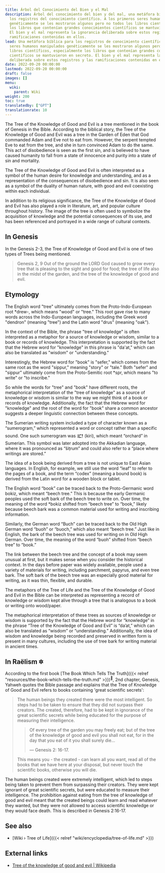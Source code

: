 ```yaml
---
title: Árbol del Conocimiento del Bien y el Mal
description: Árbol del conocimiento del bien y del mal, una metáfora bíblica para
  los registros del conocimiento científico. A los primeros seres humanos manipulados
  genéticamente se les mostraron algunos pero no todos los libros científicos, especialmente
  los libros que contenían grandes conocimientos científicos se mantuvieron en secreto.
  El bien y el mal representa la ignorancia deliberada sobre estos registros y las
  ramificaciones contenidas en ellos.
lead: Una metáfora bíblica para los registros de conocimiento científico. A los primeros
  seres humanos manipulados genéticamente se les mostraron algunos pero no todos los
  libros científicos, especialmente los libros que contenían grandes conocimientos
  científicos se mantuvieron en secreto. El bien y el mal representa la ignorancia
  deliberada sobre estos registros y las ramificaciones contenidas en ellos.
date: 2022-09-20 00:00:00
lastmod: 2022-09-20 00:00:00
draft: false
images: []
menu:
  wiki:
    parent: Wiki
weight: 200
toc: true
translatedby: ["GPT"]
translationrate: 10
---
```


The Tree of the Knowledge of Good and Evil is a tree mentioned in the book of Genesis in the Bible. According to the biblical story, the Tree of the Knowledge of Good and Evil was a tree in the Garden of Eden that God commanded Adam and Eve not to eat from. However, the serpent tempted Eve to eat from the tree, and she in turn convinced Adam to do the same. This act of disobedience is seen as the first sin, and is believed to have caused humanity to fall from a state of innocence and purity into a state of sin and mortality.

The Tree of the Knowledge of Good and Evil is often interpreted as a symbol of the human desire for knowledge and understanding, and as a representation of the consequences of disobedience and sin. It is also seen as a symbol of the duality of human nature, with good and evil coexisting within each individual.

In addition to its religious significance, the Tree of the Knowledge of Good and Evil has also played a role in literature, art, and popular culture throughout history. The image of the tree is often used to symbolize the acquisition of knowledge and the potential consequences of its use, and has been referenced and portrayed in a wide range of cultural contexts.

## In Genesis

In the Genesis 2-3, the Tree of Knowledge of Good and Evil is one of two types of Trees being mentioned.

> Genesis 2, 9 Out of the ground the LORD God caused to grow every tree that is pleasing to the sight and good for food; the tree of life also in the midst of the garden, and the tree of the knowledge of good and evil.

## Etymology

The English word "tree" ultimately comes from the Proto-Indo-European root *drew-, which means "wood" or "tree." This root gave rise to many words across the Indo-European languages, including the Greek word "dendron" (meaning "tree") and the Latin word "drus" (meaning "oak").

In the context of the Bible, the phrase "tree of knowledge" is often interpreted as a metaphor for a source of knowledge or wisdom, similar to a book or records of knowledge. This interpretation is supported by the fact that the Hebrew word for "knowledge" in this phrase is "da'at," which can also be translated as "wisdom" or "understanding."

Interestingly, the Hebrew word for "book" is "sefer," which comes from the same root as the word "sippur," meaning "story" or "tale." Both "sefer" and "sippur" ultimately come from the Proto-Semitic root *spr, which means "to write" or "to inscribe."

So while the words for "tree" and "book" have different roots, the metaphorical interpretation of the "tree of knowledge" as a source of knowledge or wisdom is similar to the way we might think of a book or records of knowledge. Additionally, the fact that the Hebrew word for "knowledge" and the root of the word for "book" share a common ancestor suggests a deeper linguistic connection between these concepts.

The Sumerian writing system included a type of character known as a “sumerogram,” which represented a word or concept rather than a specific sound. One such sumerogram was 𒊬 (kiri), which meant “orchard” in Sumerian. This symbol was later adopted into the Akkadian language, where it was pronounced as “šiṭrum” and could also refer to a “place where writings are stored.”

The idea of a book being derived from a tree is not unique to East Asian languages. In English, for example, we still use the word “leaf” to refer to the pages of a book, and the term “codex” (meaning a bound book) is derived from the Latin word for a wooden block or tablet.

The English word “book” can be traced back to the Proto-Germanic word bokiz, which meant “beech tree.” This is because the early Germanic peoples used the soft bark of the beech tree to write on. Over time, the meaning of the word *bokiz shifted from “beech tree” to “book,” likely because beech bark was a common material used for writing and inscribing information.

Similarly, the German word “Buch” can be traced back to the Old High German word “buoh” or “buoch,” which also meant “beech tree.” Just like in English, the bark of the beech tree was used for writing on in Old High German. Over time, the meaning of the word “buoh” shifted from “beech tree” to “book.”

The link between the beech tree and the concept of a book may seem unusual at first, but it makes sense when you consider the historical context. In the days before paper was widely available, people used a variety of materials for writing, including parchment, papyrus, and even tree bark. The soft bark of the beech tree was an especially good material for writing, as it was thin, flexible, and durable.

The metaphors of the Tree of Life and the Tree of the Knowledge of Good and Evil in the Bible can be interpreted as representing a record of knowledge or wisdom kept alive through a tree that is analogous to a book or writing onto wood/paper.

The metaphorical interpretation of these trees as sources of knowledge or wisdom is supported by the fact that the Hebrew word for “knowledge” in the phrase “Tree of the Knowledge of Good and Evil” is “da’at,” which can also be translated as “wisdom” or “understanding.” Additionally, the idea of wisdom and knowledge being recorded and preserved in written form is present in many cultures, including the use of tree bark for writing material in ancient times.

## In Raëlism 🔯

According to the first book [The Book Which Tells The Truth]({{< relref "resources/the-book-which-tells-the-truth.md" >}})<sup>📖</sup>, 2nd chapter, Genesis, Yahweh quotes the Bible passage and explains that the Tree of Knowledge of Good and Evil refers to books containing 'great scientific secrets':

> The human beings they created there were the most intelligent. So steps had to be taken to ensure that they did not surpass their creators. The created, therefore, had to be kept in ignorance of the great scientific secrets while being educated for the purpose of measuring their intelligence.
>
>> Of every tree of the garden you may freely eat; but of the tree of the knowledge of good and evil you shall not eat, for in the day that you eat of it you shall surely die...
>>
>> — Genesis 2: 16-17.
>
> This means you - the created - can learn all you want, read all of the books that we have here at your disposal, but never touch the scientific books, otherwise you will die.

The human beings created were extremely intelligent, which led to steps being taken to prevent them from surpassing their creators. They were kept ignorant of great scientific secrets, but were educated to measure their intelligence. The prohibition against eating from the tree of knowledge of good and evil meant that the created beings could learn and read whatever they wanted, but they were not allowed to access scientific knowledge or they would face death. This is described in Genesis 2:16-17.

## See also

- [Wiki › Tree of Life]({{< relref "wiki/encyclopedia/tree-of-life.md" >}})

## External links

- [Tree of the knowledge of good and evil | Wikipedia](https://en.wikipedia.org/wiki/Tree_of_the_knowledge_of_good_and_evil)
